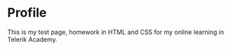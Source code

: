 Profile
=======
This is my test page, homework in HTML and CSS for my online learning in Telerik Academy.

